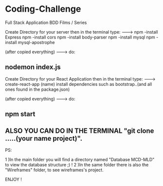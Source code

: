 # Coding-Challenge
Full Stack Application BDD Films / Series


Create Directory for your server then in the terminal type: --->
npm -install Express
npm -install cors
npm -install body-parser
npm -install mysql
npm -install mysql-apostrophe

(after copied everything) ---> do:

nodemon index.js
----------------


Create Directory for your React Application then in the terminal type: --->
create-react-app (name)
install dependencies such as bootstrap..(and all ones found in the package.json)

(after copied everything) ---> do:

npm start
-------------------------------------



ALSO YOU CAN DO IN THE TERMINAL "git clone .....(your name project)".
----------

PS:

1 )In the main folder you will find a directory named "Database MCD-MLD" to view the database structure ;) !
2 )In the same folder there is also the "Wireframes" folder, to see wireframes's project.

ENJOY !

